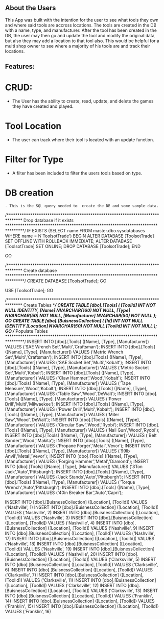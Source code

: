## About the Users

This App was built with the intention for the user to see what tools they own and where said tools are accross locations. The tools are created in the DB with a name, type, and manufacturer. After the tool has been created in the DB, the user may then go and update the tool and modify the original data, but also they may add a location to that tool also. This would be helpful for a multi shop owner to see where a majority of his tools are and track their locations.

## Features:
# CRUD:
 - The User has the ability to create, read, update, and delete the games they have created and played.

# Tool Location
 - The user can track where their tool is located with an update function.

 # Filter for Type
  - A filter has been included to filter the users tools based on type.

  # DB creation
    - This is the SQL query needed to  create the DB and some sample data.

/*******************************************************************************
   Drop database if it exists
********************************************************************************/
IF EXISTS (SELECT name FROM master.dbo.sysdatabases WHERE name = N'ToolsotTrade')
BEGIN
	ALTER DATABASE [ToolsotTrade] SET OFFLINE WITH ROLLBACK IMMEDIATE;
	ALTER DATABASE [ToolsotTrade] SET ONLINE;
	DROP DATABASE [ToolsotTrade];
END

GO

/*******************************************************************************
   Create database
********************************************************************************/
CREATE DATABASE [ToolsotTrade];
GO

USE [ToolsotTrade];
GO

/*******************************************************************************
   Create Tables
********************************************************************************/
CREATE TABLE [dbo].[Tools]
(
	[ToolId] INT NOT NULL IDENTITY,
	[Name] NVARCHAR(160) NOT NULL,
	[Type] NVARCHAR(50) NOT NULL,
	[Manufacturer] NVARCHAR(50) NOT NULL
);
GO
CREATE TABLE [dbo].[BuisnessCollection]
(
	[Id] INT NOT NULL IDENTITY
	[Location] NVARCHAR(50) NOT NULL
	[ToolId] INT NOT NULL
);
GO
/*******************************************************************************
   Populate Tables
********************************************************************************/
INSERT INTO [dbo].[Tools] ([Name], [Type], [Manufacturer]) VALUES ('SAE Wrench Set','Multi','Craftsman'); 
INSERT INTO [dbo].[Tools] ([Name], [Type], [Manufacturer]) VALUES ('Metric Wrench Set','Multi','Craftsman'); 
INSERT INTO [dbo].[Tools] ([Name], [Type], [Manufacturer]) VALUES ('SAE Socket Set','Multi','Kobalt'); 
INSERT INTO [dbo].[Tools] ([Name], [Type], [Manufacturer]) VALUES ('Metric Socket Set','Multi','Kobalt'); 
INSERT INTO [dbo].[Tools] ([Name], [Type], [Manufacturer]) VALUES ('Claw Hammer','Wood','Kobalt'); 
INSERT INTO [dbo].[Tools] ([Name], [Type], [Manufacturer]) VALUES ('Tape Measure','Wood','Kobalt'); 
INSERT INTO [dbo].[Tools] ([Name], [Type], [Manufacturer]) VALUES ('Table Saw','Wood','DeWalt'); 
INSERT INTO [dbo].[Tools] ([Name], [Type], [Manufacturer]) VALUES ('Power Drill','Multi','Milwaekee'); 
INSERT INTO [dbo].[Tools] ([Name], [Type], [Manufacturer]) VALUES ('Power Drill','Multi','Kobalt'); 
INSERT INTO [dbo].[Tools] ([Name], [Type], [Manufacturer]) VALUES ('Miter Saw','Wood','DeWalt'); 
INSERT INTO [dbo].[Tools] ([Name], [Type], [Manufacturer]) VALUES ('Circular Saw','Wood','Ryobi'); 
INSERT INTO [dbo].[Tools] ([Name], [Type], [Manufacturer]) VALUES ('Nail Gun','Wood','Ryobi'); 
INSERT INTO [dbo].[Tools] ([Name], [Type], [Manufacturer]) VALUES ('Belt Sander','Wood','Makita'); 
INSERT INTO [dbo].[Tools] ([Name], [Type], [Manufacturer]) VALUES ('Propane Forger','Metal','Vevor'); 
INSERT INTO [dbo].[Tools] ([Name], [Type], [Manufacturer]) VALUES ('99lb Anvil','Metal','Vevor'); 
INSERT INTO [dbo].[Tools] ([Name], [Type], [Manufacturer]) VALUES ('Forging Hammer','Metal','Diamond'); 
INSERT INTO [dbo].[Tools] ([Name], [Type], [Manufacturer]) VALUES ('3Ton Jack','Auto','Pittsburgh'); 
INSERT INTO [dbo].[Tools] ([Name], [Type], [Manufacturer]) VALUES ('Jack Stands','Auto','Pittsburgh'); 
INSERT INTO [dbo].[Tools] ([Name], [Type], [Manufacturer]) VALUES ('Torque Wrench','Auto','Pittsburgh'); 
INSERT INTO [dbo].[Tools] ([Name], [Type], [Manufacturer]) VALUES ('40in Breaker Bar','Auto','Capri');

INSERT INTO [dbo].[BuisnessCollection] ([Location], [ToolId]) VALUES ('Nashville', 1)
INSERT INTO [dbo].[BuisnessCollection] ([Location], [ToolId]) VALUES ('Nashville', 2)
INSERT INTO [dbo].[BuisnessCollection] ([Location], [ToolId]) VALUES ('Nashville', 3)
INSERT INTO [dbo].[BuisnessCollection] ([Location], [ToolId]) VALUES ('Nashville', 4)
INSERT INTO [dbo].[BuisnessCollection] ([Location], [ToolId]) VALUES ('Nashville', 9)
INSERT INTO [dbo].[BuisnessCollection] ([Location], [ToolId]) VALUES ('Nashville', 17)
INSERT INTO [dbo].[BuisnessCollection] ([Location], [ToolId]) VALUES ('Nashville', 18)
INSERT INTO [dbo].[BuisnessCollection] ([Location], [ToolId]) VALUES ('Nashville', 19)
INSERT INTO [dbo].[BuisnessCollection] ([Location], [ToolId]) VALUES ('Nashville', 20)
INSERT INTO [dbo].[BuisnessCollection] ([Location], [ToolId]) VALUES ('Clarksville', 5)
INSERT INTO [dbo].[BuisnessCollection] ([Location], [ToolId]) VALUES ('Clarksville', 6)
INSERT INTO [dbo].[BuisnessCollection] ([Location], [ToolId]) VALUES ('Clarksville', 7)
INSERT INTO [dbo].[BuisnessCollection] ([Location], [ToolId]) VALUES ('Clarksville', 11)
INSERT INTO [dbo].[BuisnessCollection] ([Location], [ToolId]) VALUES ('Clarksville', 12)
INSERT INTO [dbo].[BuisnessCollection] ([Location], [ToolId]) VALUES ('Clarksville', 13)
INSERT INTO [dbo].[BuisnessCollection] ([Location], [ToolId]) VALUES ('Franklin', 14)
INSERT INTO [dbo].[BuisnessCollection] ([Location], [ToolId]) VALUES ('Franklin', 15)
INSERT INTO [dbo].[BuisnessCollection] ([Location], [ToolId]) VALUES ('Franklin', 16)

